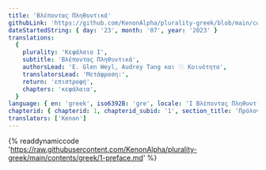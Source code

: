 ```yaml
---
title: 'Βλέποντας Πληθυντικά'
githubLink: 'https://github.com/KenonAlpha/plurality-greek/blob/main/contents/greek/1-preface.md'
dateStartedString: { day: '23', month: '07', year: '2023' }
translations:
  {
    plurality: 'Κεφάλαιο I',
    subtitle: 'Βλέποντας Πληθυντικά',
    authorsLead: 'E. Glen Weyl, Audrey Tang και ⿻ Κοινότητα',
    translatorsLead: 'Μετάφραση:',
    return: 'επιστροφή',
    chapters: 'κεφάλαια',
  }
language: { en: 'greek', iso6392B: 'gre', locale: 'I Βλέποντας Πληθυντικά' }
chapterid: { chapterid: 1, chapterid_subid: '1', section_title: 'Πρόλογος' }
translators: ['Kenon']
---
```

{% readdynamiccode 'https://raw.githubusercontent.com/KenonAlpha/plurality-greek/main/contents/greek/1-preface.md' %}